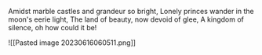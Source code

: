 Amidst marble castles and grandeur so bright,
Lonely princes wander in the moon's eerie light,
The land of beauty, now devoid of glee,
A kingdom of silence, oh how could it be!

![[Pasted image 20230616060511.png]]
